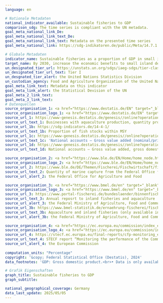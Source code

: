 ```yaml
---
language: en    

# Nationale Metadaten    
national_indicator_available: Sustainable fisheries to GDP    
comparison_sdg: The time series is compliant with the UN metadata.    
goal_meta_national_link_De: 
goal_meta_national_link_text_De: 
goal_meta_national_link_text: Metadata on the presented time series
goal_meta_national_link: https://sdg-indikatoren.de/public/Meta/14.7.1.pdf    

# Globale Metadaten    
indicator_name: Sustainable fisheries as a proportion of GDP in small island developing States, least developed countries and all countries    
target_name: By 2030, increase the economic benefits to small island developing States and least developed countries from the sustainable use of marine resources, including through sustainable management of fisheries, aquaculture and tourism    
un_designated_tier_url: https://unstats.un.org/sdgs/iaeg-sdgs/tier-classification/    
un_designated_tier_url_text: Tier I    
un_desgnated_tier_alert: the United Nations Statistics Division    
un_custodian_agency: Food and Agriculture Organization of the United Nations (FAO)<br>UN Environment Programme - World Conservation Monitoring Centre (UNEP-WCMC)    
goal_meta_link_text: Metadata on this indicator    
goal_meta_link_alert: the Statistical Devision of the UN    
goal_meta_2_link_text:     
goal_meta_3_link_text:         
# Datenquellen
source_organisation_1: <a href="https://www.destatis.de/EN" target="_blank" title="Click here to go to the website of the organisation Federal Statistical Office (Destatis)."> Federal Statistical Office (Destatis) </a>
source_organisation_logo_1: <a href="https://www.destatis.de/EN" target="_blank"><img src="https://sdg-indikatoren.de/public/OrgImgEn/destatis.png" alt="Logo destatis" style="height:60px; width:148px"/></a>
source_url_1: https://www-genesis.destatis.de/genesis//online?operation=table&code=41362-0001&bypass=true&language=en
source_url_text_1: Businesses with aquaculture production, quantity produced
source_url_1b: https://sdg-indicators.de/14-4-1/
source_url_text_1b: Proportion of fish stocks within MSY
source_url_1c: https://www-genesis.destatis.de/genesis//online?operation=table&code=81000-0102&bypass=true&language=en
source_url_text_1c: 'National accounts – Gross value added (nominal/price-adjusted): industries – GENESIS online 81000-0102'
source_url_1d: https://www-genesis.destatis.de/genesis//online?operation=table&code=81000-0001&bypass=true&language=en
source_url_text_1d: National accounts – Gross value added, gross domestic product (nominal/price-adjusted) – GENESIS online 81000-0001

source_organisation_2: <a href="https://www.ble.de/EN/Home/home_node.html" target="_blank" onclick="return confirm_alert('the Federal Office for Agriculture and Food','En');" title="Click here to go to the website of the organisation Federal Office for Agriculture and Food."> Federal Office for Agriculture and Food </a>
source_organisation_logo_2: <a href="https://www.ble.de/EN/Home/home_node.html" target="_blank" onclick="return confirm_alert('the Federal Office for Agriculture and Food','En');"><img src="https://sdg-indikatoren.de/public/OrgImgEn/ble.png" alt="Logo ble" style="height:60px; width:148px"/></a>
source_url_2: https://www.ble.de/DE/Themen/Fischerei/Fischwirtschaft/fischwirtschaft_node.html
source_url_text_2: Quantity of marine capture from the Federal Office for Agriculture and Food (only available in German)
source_url_alert_2: the Federal Office for Agriculture and Food

source_organisation_3: <a href="https://www.bmel.de/en" target="_blank" onclick="return confirm_alert('the Federal Ministry of Agriculture, Food and Community','En');" title="Click here to go to the website of the organisation Federal Ministry of Agriculture, Food and Community."> Federal Ministry of Agriculture, Food and Community </a>
source_organisation_logo_3: <a href="https://www.bmel.de/en" target="_blank" onclick="return confirm_alert('the Federal Ministry of Agriculture, Food and Community','En');"><img src="https://sdg-indikatoren.de/public/OrgImgEn/bmleh.png" alt="Logo bmleh" style="height:60px; width:148px"/></a>
source_url_3: https://www.portal-fischerei.de/bundeslaender/binnenfischerei
source_url_text_3: Annual reposrt to inland fisheries and aquaculture  (only available in German)
source_url_alert_3: the Federal Ministry of Agriculture, Food and Community
source_url_3b: https://www.bmel-statistik.de/ernaehrung-fischerei/fischerei/aquakultur
source_url_text_3b: Aquaculture and inland fisheries (only available in German)
source_url_alert_3b: the Federal Ministry of Agriculture, Food and Community

source_organisation_4: <a href="https://ec.europa.eu/commission/index_en" target="_blank" onclick="return confirm_alert('the European Commission','En');" title="Click here to go to the website of the organisation European Commission."> European Commission </a>
source_organisation_logo_4: <a href="https://ec.europa.eu/commission/index_en" target="_blank" onclick="return confirm_alert('the European Commission','En');"><img src="https://sdg-indikatoren.de/public/OrgImgEn/europeancommission.png" alt="Logo europeancommission" style="height:60px; width:148px"/></a>
source_url_4: https://stecf.ec.europa.eu/final-reports/cfp-monitoring_en
source_url_text_4: STECF report “Monitoring the performance of the Common Fisheries Policy”
source_url_alert_4: the European Commission
    
computation_units: "Percentage"    
copyright: '&copy; Federal Statistical Office (Destatis), 2024'    
data_footnotes: 'GDP: Gross domestic product.<br>• Data is only available from 2011.'    

# Grafik Eigenschaften    
graph_title: Sustainable fisheries to GDP
graph_subtitle:     

national_geographical_coverage: Germany    
data_last_update: 2025/05/05    
---
```


<span></span>